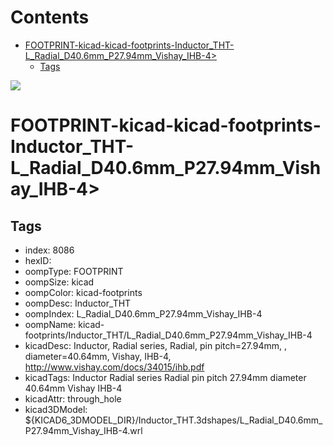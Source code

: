 



Contents
========

* [FOOTPRINT-kicad-kicad-footprints-Inductor_THT-L_Radial_D40.6mm_P27.94mm_Vishay_IHB-4>](#footprint-kicad-kicad-footprints-inductor_tht-l_radial_d406mm_p2794mm_vishay_ihb-4)
	* [Tags](#tags)
  
![][im]
# FOOTPRINT-kicad-kicad-footprints-Inductor_THT-L_Radial_D40.6mm_P27.94mm_Vishay_IHB-4>

## Tags

- index: 8086
- hexID: 
- oompType: FOOTPRINT
- oompSize: kicad
- oompColor: kicad-footprints
- oompDesc: Inductor_THT
- oompIndex: L_Radial_D40.6mm_P27.94mm_Vishay_IHB-4
- oompName: kicad-footprints/Inductor_THT/L_Radial_D40.6mm_P27.94mm_Vishay_IHB-4
- kicadDesc: Inductor, Radial series, Radial, pin pitch=27.94mm, , diameter=40.64mm, Vishay, IHB-4, http://www.vishay.com/docs/34015/ihb.pdf
- kicadTags: Inductor Radial series Radial pin pitch 27.94mm  diameter 40.64mm Vishay IHB-4
- kicadAttr: through_hole
- kicad3DModel: ${KICAD6_3DMODEL_DIR}/Inductor_THT.3dshapes/L_Radial_D40.6mm_P27.94mm_Vishay_IHB-4.wrl



[im]: image.png
